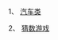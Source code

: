 ﻿1、 [汽车类](https://github.com/Hazel0/java-excercise/blob/master/javaLesson/src/lesson2/vehicle.java)

2、 [猜数游戏](https://github.com/Hazel0/java-excercise/tree/master/javaLesson/src/numberGuess)
